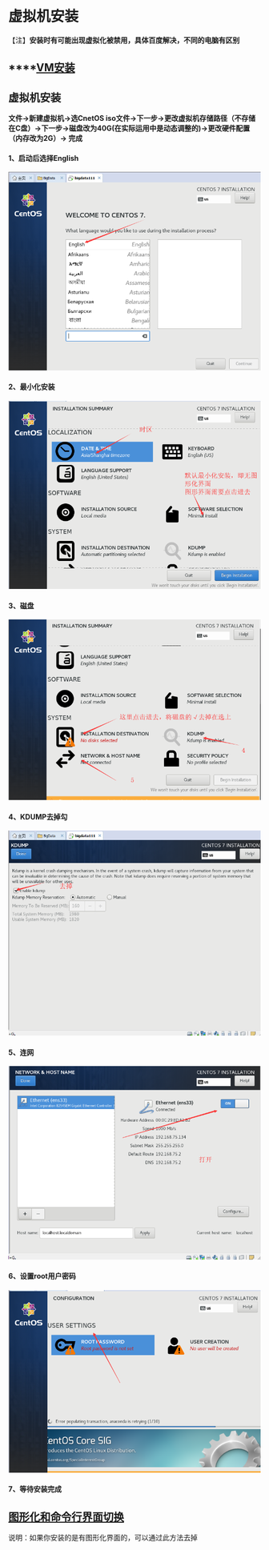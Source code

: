 # 虚拟机安装

【注】**安装时有可能出现虚拟化被禁用，具体百度解决，不同的电脑有区别**

## \*\*\*\*[VM安装](http://www.zdfans.com/html/5928.html)

## **虚拟机安装**

**文件-&gt;新建虚拟机-&gt;选CnetOS iso文件-&gt;下一步-&gt;更改虚拟机存储路径（不存储在C盘）-&gt;下一步-&gt;磁盘改为40G\(在实际运用中是动态调整的\)-&gt;更改硬件配置（内存改为2G）-&gt; 完成**

#### 1、启动后选择English

![](../.gitbook/assets/image%20%282%29.png)

#### 2、最小化安装

![](../.gitbook/assets/image%20%287%29.png)

#### 3、磁盘

![](../.gitbook/assets/image%20%284%29.png)

#### 4、KDUMP去掉勾

![](../.gitbook/assets/image%20%281%29.png)

#### 5、连网

![](../.gitbook/assets/image%20%283%29.png)

#### 6、设置root用户密码

![](../.gitbook/assets/image%20%285%29.png)

#### 7、等待安装完成



## [图形化和命令行界面切换](https://www.cnblogs.com/beyang/p/8513215.html)

说明：如果你安装的是有图形化界面的，可以通过此方法去掉



